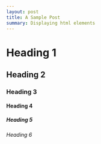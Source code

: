 ```yaml
---
layout: post
title: A Sample Post
summary: Displaying html elements
---
```


# Heading 1
## Heading 2
### Heading 3
#### Heading 4
##### Heading 5
###### Heading 6